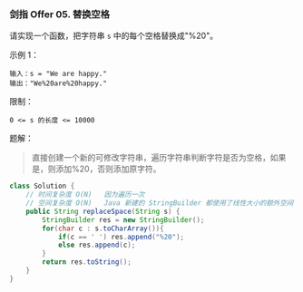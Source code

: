 ### 剑指 Offer 05. 替换空格

请实现一个函数，把字符串 `s` 中的每个空格替换成"%20"。

示例 1：

```
输入：s = "We are happy."
输出："We%20are%20happy."
```

限制：

`0 <= s 的长度 <= 10000`

题解：

>直接创建一个新的可修改字符串，遍历字符串判断字符是否为空格，如果是，则添加%20，否则添加原字符。

```java
class Solution {
  	// 时间复杂度 O(N)	因为遍历一次
  	// 空间复杂度 O(N)	Java 新建的 StringBuilder 都使用了线性大小的额外空间
    public String replaceSpace(String s) {
        StringBuilder res = new StringBuilder();
        for(char c : s.toCharArray()){
            if(c == ' ') res.append("%20");
            else res.append(c);
        }
        return res.toString();
    }
}
```

